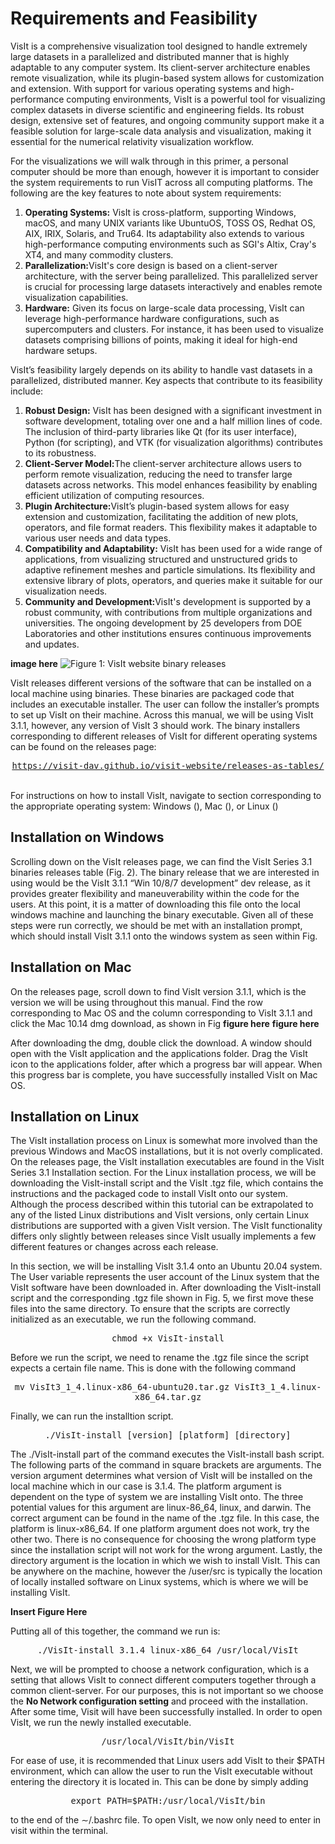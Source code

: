 # Requirements and Feasibility
<style>
    .link {
        text-align: center;
        font-size: 16px;
    }
    .textstuff {
        font-size: 17px;
    }
</style>

VisIt is a comprehensive visualization tool designed to handle extremely large datasets in a parallelized and distributed manner that is highly adaptable to any computer system. Its client-server architecture enables remote visualization, while its plugin-based system allows for customization and extension. With support for various operating systems and high-performance computing environments, VisIt is a powerful tool for visualizing complex datasets in diverse scientific and engineering fields. Its robust design, extensive set of features, and ongoing community support make it a feasible solution for large-scale data analysis and visualization, making it essential for the numerical relativity visualization workflow. 

For the visualizations we will walk through in this primer, a personal computer should be more than enough, however it is important to consider the system requirements to run VisIT across all computing platforms. The following are the key features to note about system requirements:

<ol>
    <li><strong>Operating Systems:</strong> VisIt is cross-platform, supporting Windows, macOS, and many UNIX variants like UbuntuOS, TOSS OS, Redhat OS, AIX, IRIX, Solaris, and Tru64. Its adaptability also extends to various high-performance computing environments such as SGI's Altix, Cray's XT4, and many commodity clusters.</li>
    <li><b>Parallelization:</b>VisIt's core design is based on a client-server architecture, with the server being parallelized. This parallelized server is crucial for processing large datasets interactively and enables remote visualization capabilities. </li>
    <li><b>Hardware:</b> Given its focus on large-scale data processing, VisIt can leverage high-performance hardware configurations, such as supercomputers and clusters. For instance, it has been used to visualize datasets comprising billions of points, making it ideal for high-end hardware setups.  </li>
</ol>

VisIt’s feasibility largely depends on its ability to handle vast datasets in a parallelized, distributed
manner. Key aspects that contribute to its feasibility include:

<ol>
    <li><strong>Robust Design:</strong> VisIt has been designed with a significant investment in software development, totaling over one and a half million lines of code. The inclusion of third-party libraries like Qt (for its user interface), Python (for scripting), and VTK (for visualization algorithms) contributes to its robustness.
    <li><strong>Client-Server Model:</strong>The client-server architecture allows users to perform remote visualization, reducing the need to transfer large datasets across networks. This model enhances feasibility by enabling efficient utilization of computing resources. 
    <li><strong>Plugin Architecture:</strong>VisIt’s plugin-based system allows for easy extension and customization, facilitating the addition of new plots, operators, and file format readers. This flexibility makes it adaptable to various user needs and data types. 
    <li><strong>Compatibility and Adaptability:</strong> VisIt has been used for a wide range of applications, from visualizing structured and unstructured grids to adaptive refinement meshes and particle simulations. Its flexibility and extensive library of plots, operators, and queries make it suitable for our visualization needs.    
    <li><strong>Community and Development:</strong>VisIt's development is supported by a robust community, with contributions from multiple organizations and universities. The ongoing development by 25 developers from DOE Laboratories and other institutions ensures continuous improvements and updates. 
</ol>

**image here**
![Figure 1: VisIt website binary releases](site/img/figures/visitwindowsdownloadp1.png)

VisIt releases different versions of the software that can be installed on a local machine using
binaries. These binaries are packaged code that includes an executable installer. The user can follow
the installer’s prompts to set up VisIt on their machine. Across this manual, we will be using VisIt
3.1.1, however, any version of VisIt 3 should work. The binary installers corresponding to different
releases of VisIt for different operating systems can be found on the releases page:


<div class="link">
<a href="https://visit-dav.github.io/visit-website/releases-as-tables/"><code>https://visit-dav.github.io/visit-website/releases-as-tables/</code></a>
</div>
<br>

For instructions on how to install VisIt, navigate to section corresponding to the appropriate
operating system: Windows (), Mac (), or Linux ()


## Installation on Windows

Scrolling down on the VisIt releases page, we can find the VisIt Series 3.1 binaries releases table (Fig.
2). The binary release that we are interested in using would be the VisIt 3.1.1 “Win 10/8/7
development” dev release, as it provides greater flexibility and maneuverability within the code
for the users. At this point, it is a matter of downloading this file onto the local windows machine
and launching the binary executable. Given all of these steps were run correctly, we should be met
with an installation prompt, which should install VisIt 3.1.1 onto the windows system as seen within
Fig.

## Installation on Mac

On the releases page, scroll down to find VisIt version 3.1.1, which is the version we will be using
throughout this manual. Find the row corresponding to Mac OS and the column corresponding to
VisIt 3.1.1 and click the Mac 10.14 dmg download, as shown in Fig
**figure here**
**figure here**

After downloading the dmg, double click the download. A window should open with the VisIt
application and the applications folder. Drag the VisIt icon to the applications folder, after which a
progress bar will appear. When this progress bar is complete, you have successfully installed VisIt
on Mac OS.

## Installation on Linux

The VisIt installation process on Linux is somewhat more involved than the previous Windows and
MacOS installations, but it is not overly complicated. On the releases page, the VisIt installation
executables are found in the VisIt Series 3.1 Installation section. For the Linux installation
process, we will be downloading the VisIt-install script and the VisIt .tgz file, which contains
the instructions and the packaged code to install VisIt onto our system.
Although the process described within this tutorial can be extrapolated to any of the listed Linux
distributions and VisIt versions, only certain Linux distributions are supported with a given VisIt
version. The VisIt functionality differs only slightly between releases since VisIt usually implements
a few different features or changes across each release.

In this section, we will be installing VisIt 3.1.4 onto an Ubuntu 20.04 system. The User variable represents the user account of the Linux system that the VisIt software have been downloaded in.
After downloading the VisIt-install script and the corresponding .tgz file shown in Fig. 5, we
first move these files into the same directory. To ensure that the scripts are correctly initialized as
an executable, we run the following command.

<div class="link">
<code>chmod +x VisIt-install</code>
</div>

Before we run the script, we need to rename the .tgz file since the script expects a certain file
name. This is done with the following command

<div class="link">
<code>mv VisIt3_1_4.linux-x86_64-ubuntu20.tar.gz VisIt3_1_4.linux-x86_64.tar.gz</code>
</div>

Finally, we can run the installtion script.

<div class="link">
<code>./VisIt-install [version] [platform] [directory]</code>
</div>

The ./VisIt-install part of the command executes the VisIt-install bash script. The
following parts of the command in square brackets are arguments. The version argument determines
what version of VisIt will be installed on the local machine which in our case is 3.1.4. The platform
argument is dependent on the type of system we are installing VisIt onto. The three potential values
for this argument are linux-86_64, linux, and darwin. The correct argument can be found in the
name of the .tgz file. In this case, the platform is linux-x86_64. If one platform argument does
not work, try the other two. There is no consequence for choosing the wrong platform type since
the installation script will not work for the wrong argument. Lastly, the directory argument is
the location in which we wish to install VisIt. This can be anywhere on the machine, however the
/user/src is typically the location of locally installed software on Linux systems, which is where
we will be installing VisIt.

**Insert Figure Here**


Putting all of this together, the command we run is:

<div class="link">
<code>./VisIt-install 3.1.4 linux-x86_64 /usr/local/VisIt</code>
</div>

Next, we will be prompted to choose a network configuration, which is a setting that allows
VisIt to connect different computers together through a common client-server. For our purposes,
this is not important so we choose the **No Network configuration setting** and proceed with the
installation. After some time, Visit will have been successfully installed. In order to open VisIt, we
run the newly installed executable.

<div class="link">
<code>/usr/local/VisIt/bin/VisIt</code>
</div>


For ease of use, it is recommended that Linux users add VisIt to their $PATH environment, which
can allow the user to run the VisIt executable without entering the directory it is located in. This
can be done by simply adding

<div class="link">
<code>export PATH=$PATH:/usr/local/VisIt/bin</code>
</div>

to the end of the ∼/.bashrc file. To open VisIt, we now only need to enter in visit within the
terminal.

